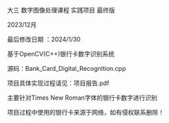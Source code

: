 大三 数字图像处理课程 实践项目 最终版

2023/12月

最后修改日期 ：2024/1/30

基于OpenCV(C++)银行卡数字识别系统 

源码：Bank_Card_Digital_Recognition.cpp

项目具体实现过程请见：项目报告.pdf

主要针对Times New Roman字体的银行卡数字进行识别

项目过程中使用的银行卡来源于网络，如有侵权联系删除！
